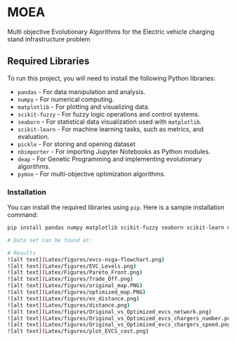 # MOEA
Multi objective Evolutionary Algorithms for the Electric vehicle charging stand infrastructure problem

## Required Libraries

To run this project, you will need to install the following Python libraries:

- `pandas` - For data manipulation and analysis.
- `numpy` - For numerical computing.
- `matplotlib` - For plotting and visualizing data.
- `scikit-fuzzy` - For fuzzy logic operations and control systems.
- `seaborn` - For statistical data visualization used with `matplotlib`.
- `scikit-learn` - For machine learning tasks, such as metrics, and evaluation.
- `pickle` - For storing and opening dataset
- `nbimporter` - For importing Jupyter Notebooks as Python modules.
- `deap` - For Genetic Programming and implementing evolutionary algorithms.
- `pymoo` - For multi-objective optimization algorithms.


### Installation
You can install the required libraries using `pip`. Here is a sample installation command:

```bash
pip install pandas numpy matplotlib scikit-fuzzy seaborn scikit-learn nbimporter

# Data set can be found at: 

# Results
![alt text](Latex/figures/evcs-nsga-flowchart.png)
![alt text](Latex/figures/EVC_Levels.png)
![alt text](Latex/Figures/Pareto_Front.png)
![alt text](Latex/figures/Trade_Off.png)
![alt text](Latex/figures/original_map.PNG)
![alt text](Latex/figures/optimized_map.PNG)
![alt text](Latex/figures/ev_distance.png)
![alt text](Latex/figures/distance.png)
![alt text](Latex/figures/Original_vs_Optimized_evcs_network.png)
![alt text](Latex/figures/Original_vs_Optimized_evcs_chargers_number.png)
![alt text](Latex/figures/Original_vs_Optimized_evcs_chargers_speed.png)
![alt text](Latex/figures/plot_EVCS_cost.png)




```
